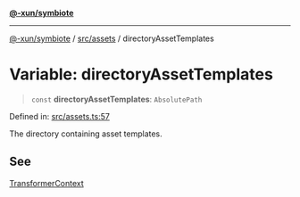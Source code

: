[**@-xun/symbiote**](../../../README.md)

***

[@-xun/symbiote](../../../README.md) / [src/assets](../README.md) / directoryAssetTemplates

# Variable: directoryAssetTemplates

> `const` **directoryAssetTemplates**: `AbsolutePath`

Defined in: [src/assets.ts:57](https://github.com/Xunnamius/symbiote/blob/684c98756883770dff30034f576ce171f943b9a2/src/assets.ts#L57)

The directory containing asset templates.

## See

[TransformerContext](../type-aliases/TransformerContext.md)
